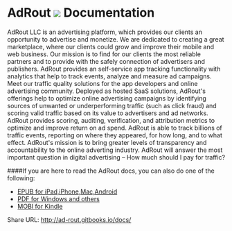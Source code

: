 AdRout  ![](../images/logo.png) Documentation
=======

AdRout LLC is an advertising platform, which provides our clients an opportunity to advertise and monetize. We are dedicated to creating a great marketplace, where our clients could grow and improve their mobile and web business. Our mission is to find for our clients the most reliable partners and to provide with the safely connection of advertisers and publishers.
AdRout provides an self-service app tracking functionality with analytics that help to track events, analyze and measure ad campaigns.
Meet our traffic quality solutions for the app developers and online advertising community. Deployed as hosted SaaS solutions, AdRout's offerings help to optimize online advertising campaigns by identifying sources of unwanted or underperforming traffic (such as click fraud) and scoring valid traffic based on its value to advertisers and ad networks. AdRout provides scoring, auditing, verification, and attribution metrics to optimize and improve return on ad spend. AdRout is able to track billions of traffic events, reporting on where they appeared, for how long, and to what effect. AdRout's mission is to bring greater levels of transparency and accountability to the online adverting industry. AdRout will answer the most important question in digital advertising – How much should I pay for traffic?



####If you are here to read the AdRout docs, you can also do one of the following:


* [EPUB for iPad,iPhone,Mac,Android](https://www.gitbook.com/download/epub/book/ad-rout/docs)
* [PDF for Windows and others](https://www.gitbook.com/download/pdf/book/ad-rout/docs)
* [MOBI for Kindle](https://www.gitbook.com/download/mobi/book/ad-rout/docs)

Share URL: http://ad-rout.gitbooks.io/docs/

